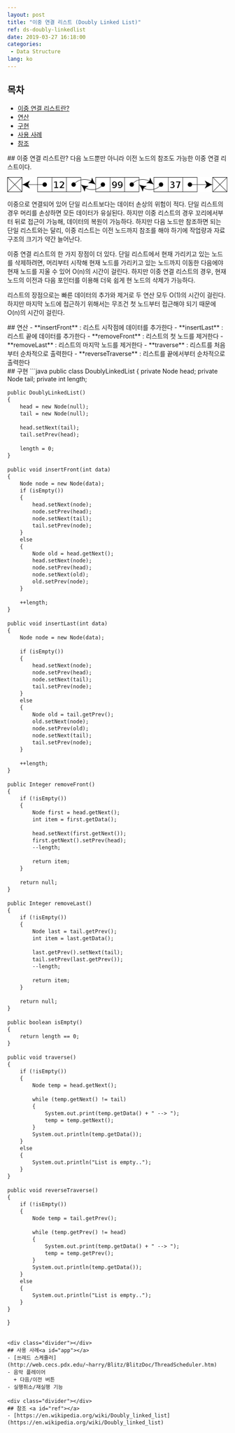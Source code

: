 ```yaml
---
layout: post
title: "이중 연결 리스트 (Doubly Linked List)"
ref: ds-doubly-linkedlist
date: 2019-03-27 16:18:00
categories: 
 - Data Structure
lang: ko
---
```


## 목차
- [이중 연결 리스트란?](#concept)
- [연산](#op)
- [구현](#implement)
- [사용 사례](#app)
- [참조](#ref)

<div class="divider"></div>
## 이중 연결 리스트란? <a id="concept"></a>
다음 노드뿐만 아니라 이전 노드의 참조도 가능한 이중 연결 리스트이다.

![Doubly Linked List](/assets/images/data-structure/linked-list/dll.png)

이중으로 연결되어 있어 단일 리스트보다는 데이터 손상의 위험이 적다. 단일 리스트의 경우
머리를 손상하면 모든 데이터가 유실된다. 하지만 이중 리스트의 경우 꼬리에서부터 뒤로 
접근이 가능해, 데이터의 복원이 가능하다. 하지만 다음 노드만 참조하면 되는 단일 리스트와는 달리,
이중 리스트는 이전 노드까지 참조를 해야 하기에 작업량과 자료구조의 크기가 약간 늘어난다.

이중 연결 리스트의 한 가지 장점이 더 있다. 단일 리스트에서 현재 가리키고 있는 노드를 삭제하려면, 
머리부터 시작해 현재 노드를 가리키고 있는 노드까지 이동한 다음에야 현재 노드를 지울 수 있어 O(n)의 시간이 걸린다. 
하지만 이중 연결 리스트의 경우, 현재 노드의 이전과 다음 포인터를 이용해 더욱 쉽게
현 노드의 삭제가 가능하다.

리스트의 장점으로는 빠른 데이터의 추가와 제거로 두 연산 모두 O(1)의 시간이 걸린다. <br />
하지만 마지막 노드에 접근하기 위해서는 무조건 첫 노드부터 접근해야 되기 때문에 O(n)의 시간이 걸린다.

<div class="divider"></div>
## 연산 <a id="op"></a>
- **insertFront** : 리스트 시작점에 데이터를 추가한다
- **insertLast** : 리스트 끝에 데이터를 추가한다
- **removeFront** : 리스트의 첫 노드를 제거한다
- **removeLast** : 리스트의 마지막 노드를 제거한다
- **traverse** : 리스트를 처음부터 순차적으로 출력한다
- **reverseTraverse** : 리스트를 끝에서부터 순차적으로 출력한다

<div class="divider"></div>
## 구현 <a id="implement"></a>
```java
public class DoublyLinkedList
{
    private Node head;
    private Node tail;
    private int length;
    
    public DoublyLinkedList()
    {
        head = new Node(null);
        tail = new Node(null);
        
        head.setNext(tail);
        tail.setPrev(head);
        
        length = 0;
    }
    
    public void insertFront(int data)
    {
        Node node = new Node(data);
        if (isEmpty())
        {
            head.setNext(node);
            node.setPrev(head);
            node.setNext(tail);
            tail.setPrev(node);
        }
        else
        {
            Node old = head.getNext();
            head.setNext(node);
            node.setPrev(head);
            node.setNext(old);
            old.setPrev(node);
        }
        
        ++length;
    }
    
    public void insertLast(int data)
    {
        Node node = new Node(data);

        if (isEmpty())
        {
            head.setNext(node);
            node.setPrev(head);
            node.setNext(tail);
            tail.setPrev(node);
        }
        else
        {
            Node old = tail.getPrev();
            old.setNext(node);
            node.setPrev(old);
            node.setNext(tail);
            tail.setPrev(node);         
        }
        
        ++length;
    }
    
    public Integer removeFront()
    {
        if (!isEmpty())
        {
            Node first = head.getNext();
            int item = first.getData();
            
            head.setNext(first.getNext());
            first.getNext().setPrev(head);
            --length;
            
            return item;
        }
        
        return null;
    }
    
    public Integer removeLast()
    {
        if (!isEmpty())
        {
            Node last = tail.getPrev();
            int item = last.getData();
            
            last.getPrev().setNext(tail);
            tail.setPrev(last.getPrev());
            --length;
            
            return item;
        }
        
        return null;
    }
    
    public boolean isEmpty()
    {
        return length == 0;
    }
    
    public void traverse()
    {
        if (!isEmpty())
        {
            Node temp = head.getNext();
            
            while (temp.getNext() != tail)
            {
                System.out.print(temp.getData() + " --> ");
                temp = temp.getNext();
            }
            System.out.println(temp.getData());
        }
        else
        {
            System.out.println("List is empty..");
        }
    }
    
    public void reverseTraverse()
    {
        if (!isEmpty())
        {
            Node temp = tail.getPrev();
            
            while (temp.getPrev() != head)
            {
                System.out.print(temp.getData() + " --> ");
                temp = temp.getPrev();
            }
            System.out.println(temp.getData());
        }
        else
        {
            System.out.println("List is empty..");
        }
    }
}
```

<div class="divider"></div>
## 사용 사례<a id="app"></a>
- [쓰레드 스케쥴러](http://web.cecs.pdx.edu/~harry/Blitz/BlitzDoc/ThreadScheduler.htm)
- 음악 플레이어
  + 다음/이전 버튼
- 실행취소/재실행 기능

<div class="divider"></div>
## 참조 <a id="ref"></a>
- [https://en.wikipedia.org/wiki/Doubly_linked_list](https://en.wikipedia.org/wiki/Doubly_linked_list)
